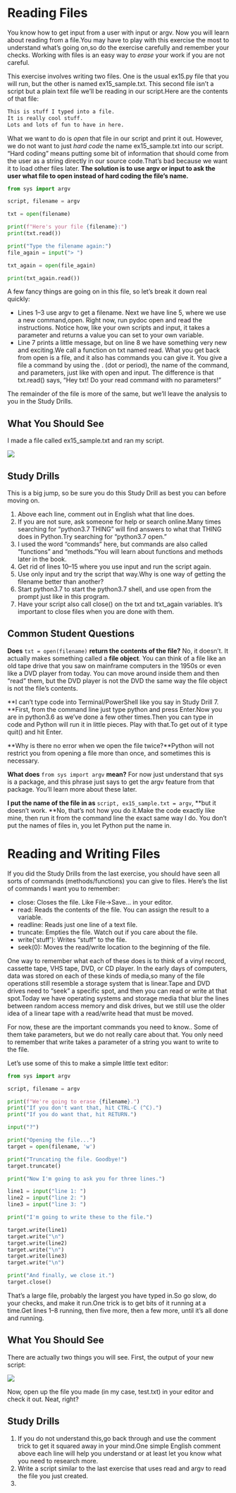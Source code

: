 # Reading Files

You know how to get input from a user with input or argv. Now you will learn about reading from a file.You may have to play with this exercise the most to understand what’s going on,so do the exercise carefully and remember your checks.  Working with files is an easy way to *erase* your work if you are not careful.

This exercise involves writing two files. One is the usual ex15.py file that you will run, but the other is named ex15_sample.txt.  This second file isn’t a script but a plain text file we’ll be reading in our script.Here are the contents of that file:

```markdown
This is stuff I typed into a file.
It is really cool stuff.
Lots and lots of fun to have in here.
```

What we want to do is *open* that file in our script and print it out.  However, we do not want to just *hard code* the name ex15_sample.txt into our script. “Hard coding” means putting some bit of information that should come from the user as a string directly in our source code.That’s bad because we want it to load other files later.  **The solution is to use argv or input to ask the user what file to open instead of hard coding the file’s name.**

````python
from sys import argv

script, filename = argv  

txt = open(filename)

print(f"Here's your file {filename}:")
print(txt.read())

print("Type the filename again:")
file_again = input("> ")

txt_again = open(file_again)

print(txt_again.read())
````

A few fancy things are going on in this file, so let’s break it down real quickly:

+ Lines 1–3 use argv to get a filename. Next we have line 5, where we use a new command,open. Right now, run pydoc open and read the instructions. Notice how, like your own scripts and input, it takes a parameter and returns a value you can set to your own variable.
+ Line 7 prints a little message, but on line 8 we have something very new and exciting.We call a function on txt named read. What you get back from open is a file, and it also has commands you can give it. You give a file a command by using the . (dot or period), the name of the command, and parameters, just like with open and input. The difference is that
  txt.read() says, “Hey txt! Do your read command with no parameters!”

The remainder of the file is more of the same, but we’ll leave the analysis to you in the Study Drills.

## What You Should See

I made a file called ex15_sample.txt and ran my script.

![](D:\MyNoteBook\Learn-Python3-The-Hard-Way\images\ex15_demo_output.png)

## Study Drills

This is a big jump, so be sure you do this Study Drill as best you can before moving on.

1. Above each line, comment out in English what that line does.
2. If you are not sure, ask someone for help or search online.Many times searching for “python3.7 THING” will find answers to what that THING does in Python.Try searching for “python3.7 open.”
3. I used the word “commands” here, but commands are also called “functions” and “methods.”You will learn about functions and methods later in the book.
4. Get rid of lines 10–15 where you use input and run the script again.
5. Use only input and try the script that way.Why is one way of getting the filename better than another?
6. Start python3.7 to start the python3.7 shell, and use open from the prompt just like in this program.
7. Have your script also call close() on the txt and txt_again variables. It’s important to close files when you are done with them.

## Common Student Questions

**Does** `txt = open(filename)` **return the contents of the file?** No, it doesn’t. It actually makes something called a **file object**. You can think of a file like an old tape drive that you saw on mainframe computers in the 1950s or even like a DVD player from today. You can move around inside them and then “read” them, but the DVD player is not the DVD the same way the file object is not the file’s contents.

**I can’t type code into Terminal/PowerShell like you say in Study Drill 7. **First, from the command line just type python and press Enter.Now you are in python3.6 as we’ve done a few other times.Then you can type in code and Python will run it in little pieces. Play with that.To get out of it type quit() and hit Enter.

**Why is there no error when we open the file twice?**Python will not restrict you from opening a file more than once, and sometimes this is necessary.

**What does** `from sys import argv` **mean?** For now just understand that sys is a package, and this phrase just says to get the argv feature from that package. You’ll learn more about these later.

**I put the name of the file in as** `script, ex15_sample.txt = argv`, **but it doesn’t work. **No, that’s not how you do it.Make the code exactly like mine, then run it from the command line the exact same way I do.  You don’t put the names of files in, you let Python put the name in.

# Reading and Writing Files

If you did the Study Drills from the last exercise, you should have seen all sorts of commands (methods/functions) you can give to files. Here’s the list of commands I want you to remember:

+ close: Closes the file. Like File->Save... in your editor.
+ read: Reads the contents of the file. You can assign the result to a variable.
+ readline: Reads just one line of a text file.
+ truncate: Empties the file. Watch out if you care about the file.
+ write('stuff'): Writes “stuff” to the file.
+ seek(0): Moves the read/write location to the beginning of the file.

One way to remember what each of these does is to think of a vinyl record, cassette tape, VHS tape, DVD, or CD player. In the early days of computers, data was stored on each of these kinds of media,so many of the file operations still resemble a storage system that is linear.Tape and DVD drives need to “seek” a specific spot, and then you can read or write at that spot.Today we have operating systems and storage media that blur the lines between random access memory and disk drives, but we still use the older idea of a linear tape with a read/write head that must be moved.

For now, these are the important commands you need to know.. Some of them take parameters, but we do not really care about that. You only need to remember that write takes a parameter of a string you want to write to the file.

Let’s use some of this to make a simple little text editor:

`````python
from sys import argv

script, filename = argv

print(f"We're going to erase {filename}.")
print("If you don't want that, hit CTRL-C (^C).")
print("If you do want that, hit RETURN.")

input("?")

print("Opening the file...")
target = open(filename, 'w')

print("Truncating the file. Goodbye!")
target.truncate()

print("Now I'm going to ask you for three lines.")

line1 = input("line 1: ")
line2 = input("line 2: ")
line3 = input("line 3: ")

print("I'm going to write these to the file.")

target.write(line1)
target.write("\n")
target.write(line2)
target.write("\n")
target.write(line3)
target.write("\n")

print("And finally, we close it.")
target.close()
`````

That’s a large file, probably the largest you have typed in.So go slow, do your checks, and make it run.One trick is to get bits of it running at a time.Get lines 1–8 running, then five more, then a few more, until it’s all done and running.

## What You Should See

There are actually two things you will see. First, the output of your new script:

![](D:\MyNoteBook\Learn-Python3-The-Hard-Way\images\ex16_demo_output.png)

Now, open up the file you made (in my case, test.txt) in your editor and check it out. Neat, right?

## Study Drills

1. If you do not understand this,go back through and use the comment trick to get it squared away in your mind.One simple English comment above each line will help you understand or at least let you know what you need to research more.
2. Write a script similar to the last exercise that uses read and argv to read the file you just created.
3. 